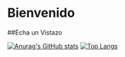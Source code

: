 # Bienvenido
##Echa un Vistazo

[![Anurag's GitHub stats](https://github-readme-stats.vercel.app/api?username=vegaswalter)](https://github.com/vegaswalter/github-readme-stats)
[![Top Langs](https://github-readme-stats.vercel.app/api/top-langs/?username=vegaswalter&layout=compact)](https://github.com/vegaswalter/github-readme-stats)
